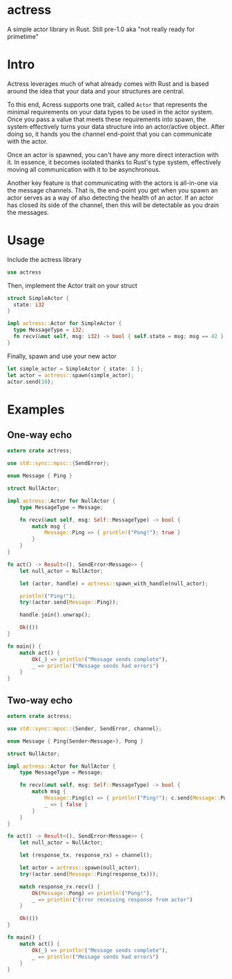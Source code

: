 # actress
A simple actor library in Rust.  Still pre-1.0 aka "not really ready for primetime"

# Intro

Actress leverages much of what already comes with Rust and is based around the idea that your data and your structures are central.

To this end, Acress supports one trait, called ```Actor``` that represents the minimal requirements on your data types to be used in the actor system.  Once you pass a value that meets these requirements into spawn, the system effectively turns your data structure into an actor/active object.  After doing so, it hands you the channel end-point that you can communicate with the actor.

Once an actor is spawned, you can't have any more direct interaction with it.  In essence, it becomes isolated thanks to Rust's type system, effectively moving all communication with it to be asynchronous.

Another key feature is that communicating with the actors is all-in-one via the message channels.  That is, the end-point you get when you spawn an actor serves as a way of also detecting the health of an actor.  If an actor has closed its side of the channel, then this will be detectable as you drain the messages.

# Usage

Include the actress library

```Rust
use actress
```

Then, implement the Actor trait on your struct

```Rust
struct SimpleActor {
  state: i32
}

impl actress::Actor for SimpleActor {
  type MessageType = i32;
  fn recv(&mut self, msg: i32) -> bool { self.state = msg; msg == 42 }
}
```

Finally, spawn and use your new actor

```Rust
let simple_actor = SimpleActor { state: 1 };
let actor = actress::spawn(simple_actor);
actor.send(10);
```

# Examples

## One-way echo 

```Rust
extern crate actress;

use std::sync::mpsc::{SendError};

enum Message { Ping }

struct NullActor;

impl actress::Actor for NullActor {
    type MessageType = Message;

    fn recv(&mut self, msg: Self::MessageType) -> bool {
        match msg {
            Message::Ping => { println!("Pong!"); true }
        }
    }
}

fn act() -> Result<(), SendError<Message>> {
    let null_actor = NullActor;

    let (actor, handle) = actress::spawn_with_handle(null_actor);

    println!("Ping!");
    try!(actor.send(Message::Ping));

    handle.join().unwrap();

    Ok(())
}

fn main() {
    match act() {
        Ok(_) => println!("Message sends complete"),
        _ => println!("Message sends had errors")
    }
}
```

## Two-way echo
```rust
extern crate actress;

use std::sync::mpsc::{Sender, SendError, channel};

enum Message { Ping(Sender<Message>), Pong }

struct NullActor;

impl actress::Actor for NullActor {
    type MessageType = Message;

    fn recv(&mut self, msg: Self::MessageType) -> bool {
        match msg {
            Message::Ping(c) => { println!("Ping!"); c.send(Message::Pong).unwrap(); true },
            _ => { false }
        }
    }
}

fn act() -> Result<(), SendError<Message>> {
    let null_actor = NullActor;

    let (response_tx, response_rx) = channel();

    let actor = actress::spawn(null_actor);
    try!(actor.send(Message::Ping(response_tx)));

    match response_rx.recv() {
        Ok(Message::Pong) => println!("Pong!"),
        _ => println!("Error receiving response from actor")
    }

    Ok(())
}

fn main() {
    match act() {
        Ok(_) => println!("Message sends complete"),
        _ => println!("Message sends had errors")
    }
}
```
